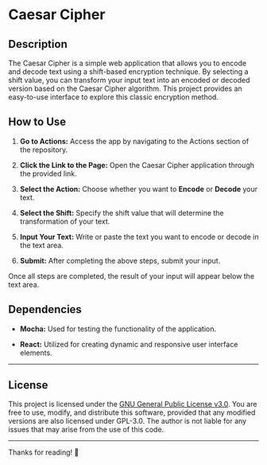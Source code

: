 # Caesar Cipher
## Description
The Caesar Cipher is a simple web application that allows you to encode and decode text using a shift-based encryption technique. By selecting a shift value, you can transform your input text into an encoded or decoded version based on the Caesar Cipher algorithm. This project provides an easy-to-use interface to explore this classic encryption method.

## How to Use
1. **Go to Actions:**
  Access the app by navigating to the Actions section of the repository.

2. **Click the Link to the Page:**
  Open the Caesar Cipher application through the provided link.

3. **Select the Action:**
  Choose whether you want to **Encode** or **Decode** your text.

4. **Select the Shift:**
  Specify the shift value that will determine the transformation of your text.

5. **Input Your Text:**
  Write or paste the text you want to encode or decode in the text area.

6. **Submit:**
  After completing the above steps, submit your input.

Once all steps are completed, the result of your input will appear below the text area.

## Dependencies
- **Mocha:**
  Used for testing the functionality of the application.

- **React:**
  Utilized for creating dynamic and responsive user interface elements.

---

## License
This project is licensed under the [GNU General Public License v3.0](https://www.gnu.org/licenses/gpl-3.0.html). You are free to use, modify, and distribute this software, provided that any modified versions are also licensed under GPL-3.0. The author is not liable for any issues that may arise from the use of this code.

---

Thanks for reading! 💖

